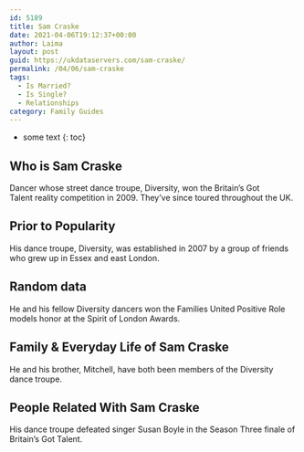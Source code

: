 ```yaml
---
id: 5189
title: Sam Craske
date: 2021-04-06T19:12:37+00:00
author: Laima
layout: post
guid: https://ukdataservers.com/sam-craske/
permalink: /04/06/sam-craske
tags:
  - Is Married?
  - Is Single?
  - Relationships
category: Family Guides
---
```


* some text
{: toc}


## Who is Sam Craske
                  
                  
                  
Dancer whose street dance troupe, Diversity, won the Britain&#8217;s Got Talent reality competition in 2009. They&#8217;ve since toured throughout the UK.
                  
              
            
              
            
                
                
                
## Prior to Popularity
                  
                  
                  
His dance troupe, Diversity, was established in 2007 by a group of friends who grew up in Essex and east London.
                  
              
            
              
            
                
                
                
## Random data
                  
                  
                  
He and his fellow Diversity dancers won the Families United Positive Role models honor at the Spirit of London Awards.
                  
              
            
              
            
                
                
                
## Family & Everyday Life of Sam Craske
                  
                  
                  
He and his brother, Mitchell, have both been members of the Diversity dance troupe.
                  
              
            
              
            
                
                
                
## People Related With Sam Craske
                  
                  
                  
His dance troupe defeated singer Susan Boyle in the Season Three finale of Britain&#8217;s Got Talent.
                  
              
            
              
            
                
              
            
              
              
            
            
              
            
          
          
          